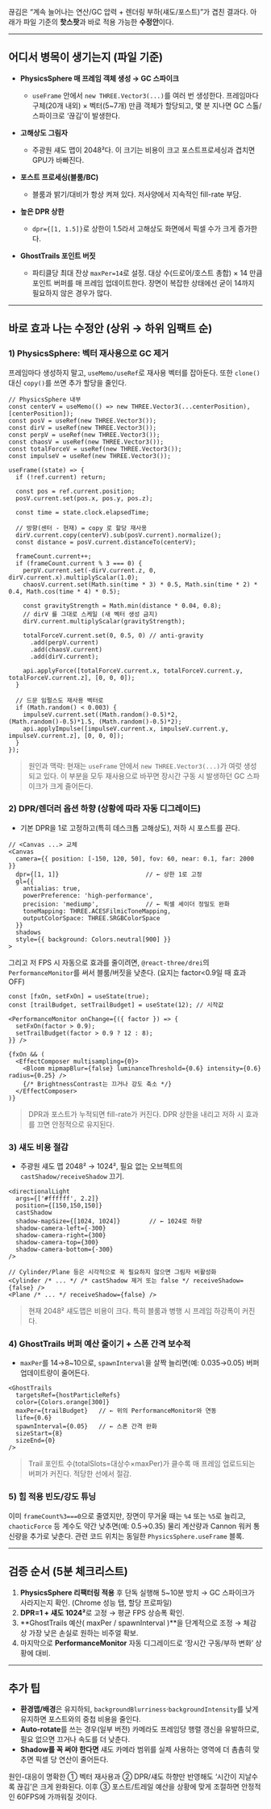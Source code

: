 끊김은 “계속 늘어나는 연산/GC 압력 + 렌더링 부하(섀도/포스트)”가 겹친 결과다. 아래가 파일 기준의 **핫스팟**과 바로 적용 가능한 **수정안**이다.

---

## 어디서 병목이 생기는지 (파일 기준)

* **PhysicsSphere 매 프레임 객체 생성 → GC 스파이크**

    * `useFrame` 안에서 `new THREE.Vector3(...)`를 여러 번 생성한다. 프레임마다 구체(20개 내외) × 벡터(5\~7개) 만큼 객체가 할당되고, 몇 분 지나면 GC 스톨/스파이크로 ‘끊김’이 발생한다.&#x20;
* **고해상도 그림자**

    * 주광원 섀도 맵이 2048²다. 이 크기는 비용이 크고 포스트프로세싱과 겹치면 GPU가 바빠진다.&#x20;
* **포스트 프로세싱(블룸/BC)**

    * 블룸과 밝기/대비가 항상 켜져 있다. 저사양에서 지속적인 fill-rate 부담.&#x20;
* **높은 DPR 상한**

    * `dpr={[1, 1.5]}`로 상한이 1.5라서 고해상도 화면에서 픽셀 수가 크게 증가한다.&#x20;
* **GhostTrails 포인트 버짓**

    * 파티클당 최대 잔상 `maxPer=14`로 설정. 대상 수(드로어/호스트 총합) × 14 만큼 포인트 버퍼를 매 프레임 업데이트한다. 장면이 복잡한 상태에선 굳이 14까지 필요하지 않은 경우가 많다.&#x20;

---

## 바로 효과 나는 수정안 (상위 → 하위 임팩트 순)

### 1) PhysicsSphere: **벡터 재사용**으로 GC 제거

프레임마다 생성하지 말고, `useMemo/useRef`로 재사용 벡터를 잡아둔다. 또한 `clone()` 대신 `copy()`를 쓰면 추가 할당을 줄인다.

```tsx
// PhysicsSphere 내부
const centerV = useMemo(() => new THREE.Vector3(...centerPosition), [centerPosition]);
const posV = useRef(new THREE.Vector3());
const dirV = useRef(new THREE.Vector3());
const perpV = useRef(new THREE.Vector3());
const chaosV = useRef(new THREE.Vector3());
const totalForceV = useRef(new THREE.Vector3());
const impulseV = useRef(new THREE.Vector3());

useFrame((state) => {
  if (!ref.current) return;

  const pos = ref.current.position;
  posV.current.set(pos.x, pos.y, pos.z);

  const time = state.clock.elapsedTime;

  // 방향(센터 - 현재) = copy 로 할당 재사용
  dirV.current.copy(centerV).sub(posV.current).normalize();
  const distance = posV.current.distanceTo(centerV);

  frameCount.current++;
  if (frameCount.current % 3 === 0) {
    perpV.current.set(-dirV.current.z, 0, dirV.current.x).multiplyScalar(1.0);
    chaosV.current.set(Math.sin(time * 3) * 0.5, Math.sin(time * 2) * 0.4, Math.cos(time * 4) * 0.5);

    const gravityStrength = Math.min(distance * 0.04, 0.8);
    // dirV 를 그대로 스케일 (새 벡터 생성 금지)
    dirV.current.multiplyScalar(gravityStrength);

    totalForceV.current.set(0, 0.5, 0) // anti-gravity
      .add(perpV.current)
      .add(chaosV.current)
      .add(dirV.current);

    api.applyForce([totalForceV.current.x, totalForceV.current.y, totalForceV.current.z], [0, 0, 0]);
  }

  // 드문 임펄스도 재사용 벡터로
  if (Math.random() < 0.003) {
    impulseV.current.set((Math.random()-0.5)*2, (Math.random()-0.5)*1.5, (Math.random()-0.5)*2);
    api.applyImpulse([impulseV.current.x, impulseV.current.y, impulseV.current.z], [0, 0, 0]);
  }
});
```

> 원인과 맥락: 현재는 `useFrame` 안에서 `new THREE.Vector3(...)`가 여럿 생성되고 있다. 이 부분을 모두 재사용으로 바꾸면 장시간 구동 시 발생하던 GC 스파이크가 크게 줄어든다.&#x20;

### 2) **DPR/렌더러 옵션 하향** (상황에 따라 자동 디그레이드)

* 기본 DPR을 1로 고정하고(특히 데스크톱 고해상도), 저하 시 포스트를 끈다.

```tsx
// <Canvas ...> 교체
<Canvas
  camera={{ position: [-150, 120, 50], fov: 60, near: 0.1, far: 2000 }}
  dpr={[1, 1]}                        // ← 상한 1로 고정
  gl={{
    antialias: true,
    powerPreference: 'high-performance',
    precision: 'mediump',             // ← 픽셀 셰이더 정밀도 완화
    toneMapping: THREE.ACESFilmicToneMapping,
    outputColorSpace: THREE.SRGBColorSpace
  }}
  shadows
  style={{ background: Colors.neutral[900] }}
>
```

그리고 저 FPS 시 자동으로 효과를 줄이려면, `@react-three/drei`의 `PerformanceMonitor`를 써서 블룸/버짓을 낮춘다. (요지는 factor<0.9일 때 효과 OFF)

```tsx
const [fxOn, setFxOn] = useState(true);
const [trailBudget, setTrailBudget] = useState(12); // 시작값

<PerformanceMonitor onChange={({ factor }) => {
  setFxOn(factor > 0.9);
  setTrailBudget(factor > 0.9 ? 12 : 8);
}} />

{fxOn && (
  <EffectComposer multisampling={0}>
    <Bloom mipmapBlur={false} luminanceThreshold={0.6} intensity={0.6} radius={0.25} />
    {/* BrightnessContrast는 끄거나 강도 축소 */}
  </EffectComposer>
)}
```

> DPR과 포스트가 누적되면 fill-rate가 커진다. DPR 상한을 내리고 저하 시 효과를 끄면 안정적으로 유지된다.&#x20;

### 3) **섀도 비용 절감**

* 주광원 섀도 맵 2048² → 1024², 필요 없는 오브젝트의 `castShadow/receiveShadow` 끄기.

```tsx
<directionalLight
  args={['#ffffff', 2.2]}
  position={[150,150,150]}
  castShadow
  shadow-mapSize={[1024, 1024]}        // ← 1024로 하향
  shadow-camera-left={-300}
  shadow-camera-right={300}
  shadow-camera-top={300}
  shadow-camera-bottom={-300}
/>

// Cylinder/Plane 등은 시각적으로 꼭 필요하지 않으면 그림자 비활성화
<Cylinder /* ... */ /* castShadow 제거 또는 false */ receiveShadow={false} />
<Plane /* ... */ receiveShadow={false} />
```

> 현재 2048² 섀도맵은 비용이 크다. 특히 블룸과 병행 시 프레임 하강폭이 커진다.&#x20;

### 4) GhostTrails **버퍼 예산 줄이기 + 스폰 간격 보수적**

* `maxPer`를 14→8\~10으로, `spawnInterval`을 살짝 늘리면(예: 0.035→0.05) 버퍼 업데이트량이 줄어든다.

```tsx
<GhostTrails
  targetsRef={hostParticleRefs}
  color={Colors.orange[300]}
  maxPer={trailBudget}   // ← 위의 PerformanceMonitor와 연동
  life={0.6}
  spawnInterval={0.05}   // ← 스폰 간격 완화
  sizeStart={8}
  sizeEnd={0}
/>
```

> Trail 포인트 수(totalSlots=대상수×maxPer)가 클수록 매 프레임 업로드되는 버퍼가 커진다. 적당한 선에서 절감.&#x20;

### 5) **힘 적용 빈도/강도 튜닝**

이미 `frameCount%3===0`으로 줄였지만, 장면이 무거울 때는 `%4` 또는 `%5`로 늘리고, `chaoticForce` 등 계수도 약간 낮추면(예: 0.5→0.35) 물리 계산량과 Cannon 워커 통신량을 추가로 낮춘다. 관련 코드 위치는 동일한 `PhysicsSphere.useFrame` 블록.&#x20;

---

## 검증 순서 (5분 체크리스트)

1. **PhysicsSphere 리팩터링 적용** 후 단독 실행해 5\~10분 방치 → GC 스파이크가 사라지는지 확인. (Chrome 성능 탭, 할당 프로파일)&#x20;
2. **DPR=1 + 섀도 1024²**로 고정 → 평균 FPS 상승폭 확인. &#x20;
3. \*\*GhostTrails 예산( maxPer / spawnInterval )\*\*을 단계적으로 조정 → 체감상 가장 낮은 손실로 원하는 비주얼 확보.&#x20;
4. 마지막으로 **PerformanceMonitor** 자동 디그레이드로 ‘장시간 구동/부하 변화’ 상황에 대비.

---

## 추가 팁

* **환경맵/배경**은 유지하되, `backgroundBlurriness`·`backgroundIntensity`를 낮게 유지하면 포스트와의 중첩 비용을 줄인다.&#x20;
* **Auto-rotate**를 쓰는 경우(일부 버전) 카메라도 프레임당 행렬 갱신을 유발하므로, 필요 없으면 끄거나 속도를 더 낮춘다.&#x20;
* **Shadow를 꼭 써야 한다면** 섀도 카메라 범위를 실제 사용하는 영역에 더 촘촘히 맞추면 픽셀 당 연산이 줄어든다.

원인-대응이 명확한 ① 벡터 재사용과 ② DPR/섀도 하향만 반영해도 ‘시간이 지날수록 끊김’은 크게 완화된다. 이후 ③ 포스트/트레일 예산을 상황에 맞게 조절하면 안정적인 60FPS에 가까워질 것이다.